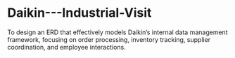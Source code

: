 # Daikin---Industrial-Visit
To design an ERD that effectively models Daikin’s internal data management framework, focusing on order processing, inventory tracking, supplier coordination, and employee interactions.

